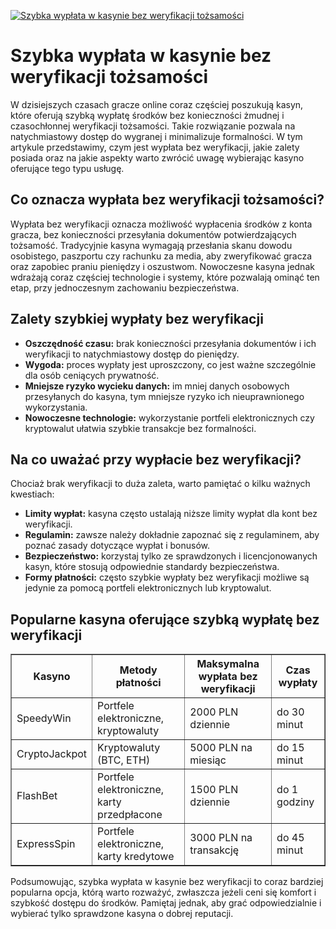 [![Szybka wypłata w kasynie bez weryfikacji tożsamości](https://123-caf.pages.dev/gitsignup.png)](https://vrmoo.ru/Bt82HjjY)

<h1>Szybka wypłata w kasynie bez weryfikacji tożsamości</h1>  <p>W dzisiejszych czasach gracze online coraz częściej poszukują kasyn, które oferują szybką wypłatę środków bez konieczności żmudnej i czasochłonnej weryfikacji tożsamości. Takie rozwiązanie pozwala na natychmiastowy dostęp do wygranej i minimalizuje formalności. W tym artykule przedstawimy, czym jest wypłata bez weryfikacji, jakie zalety posiada oraz na jakie aspekty warto zwrócić uwagę wybierając kasyno oferujące tego typu usługę.</p>  <h2>Co oznacza wypłata bez weryfikacji tożsamości?</h2>  <p>Wypłata bez weryfikacji oznacza możliwość wypłacenia środków z konta gracza, bez konieczności przesyłania dokumentów potwierdzających tożsamość. Tradycyjnie kasyna wymagają przesłania skanu dowodu osobistego, paszportu czy rachunku za media, aby zweryfikować gracza oraz zapobiec praniu pieniędzy i oszustwom. Nowoczesne kasyna jednak wdrażają coraz częściej technologie i systemy, które pozwalają ominąć ten etap, przy jednoczesnym zachowaniu bezpieczeństwa.</p>  <h2>Zalety szybkiej wypłaty bez weryfikacji</h2>  <ul>   <li><strong>Oszczędność czasu:</strong> brak konieczności przesyłania dokumentów i ich weryfikacji to natychmiastowy dostęp do pieniędzy.</li>   <li><strong>Wygoda:</strong> proces wypłaty jest uproszczony, co jest ważne szczególnie dla osób ceniących prywatność.</li>   <li><strong>Mniejsze ryzyko wycieku danych:</strong> im mniej danych osobowych przesyłanych do kasyna, tym mniejsze ryzyko ich nieuprawnionego wykorzystania.</li>   <li><strong>Nowoczesne technologie:</strong> wykorzystanie portfeli elektronicznych czy kryptowalut ułatwia szybkie transakcje bez formalności.</li> </ul>  <h2>Na co uważać przy wypłacie bez weryfikacji?</h2>  <p>Chociaż brak weryfikacji to duża zaleta, warto pamiętać o kilku ważnych kwestiach:</p>  <ul>   <li><strong>Limity wypłat:</strong> kasyna często ustalają niższe limity wypłat dla kont bez weryfikacji.</li>   <li><strong>Regulamin:</strong> zawsze należy dokładnie zapoznać się z regulaminem, aby poznać zasady dotyczące wypłat i bonusów.</li>   <li><strong>Bezpieczeństwo:</strong> korzystaj tylko ze sprawdzonych i licencjonowanych kasyn, które stosują odpowiednie standardy bezpieczeństwa.</li>   <li><strong>Formy płatności:</strong> często szybkie wypłaty bez weryfikacji możliwe są jedynie za pomocą portfeli elektronicznych lub kryptowalut.</li> </ul>  <h2>Popularne kasyna oferujące szybką wypłatę bez weryfikacji</h2>  <table border="1" cellspacing="0" cellpadding="8">   <thead>     <tr>       <th>Kasyno</th>       <th>Metody płatności</th>       <th>Maksymalna wypłata bez weryfikacji</th>       <th>Czas wypłaty</th>     </tr>   </thead>   <tbody>     <tr>       <td>SpeedyWin</td>       <td>Portfele elektroniczne, kryptowaluty</td>       <td>2000 PLN dziennie</td>       <td>do 30 minut</td>     </tr>     <tr>       <td>CryptoJackpot</td>       <td>Kryptowaluty (BTC, ETH)</td>       <td>5000 PLN na miesiąc</td>       <td>do 15 minut</td>     </tr>     <tr>       <td>FlashBet</td>       <td>Portfele elektroniczne, karty przedpłacone</td>       <td>1500 PLN dziennie</td>       <td>do 1 godziny</td>     </tr>     <tr>       <td>ExpressSpin</td>       <td>Portfele elektroniczne, karty kredytowe</td>       <td>3000 PLN na transakcję</td>       <td>do 45 minut</td>     </tr>   </tbody> </table>  <p>Podsumowując, szybka wypłata w kasynie bez weryfikacji to coraz bardziej popularna opcja, którą warto rozważyć, zwłaszcza jeżeli ceni się komfort i szybkość dostępu do środków. Pamiętaj jednak, aby grać odpowiedzialnie i wybierać tylko sprawdzone kasyna o dobrej reputacji.</p>